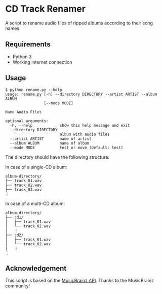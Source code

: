 # CD Track Renamer

A script to rename audio files of ripped albums according to their song names.

## Requirements

* Python 3
* Working internet connection

## Usage

    $ python rename.py --help
    usage: rename.py [-h] --directory DIRECTORY --artist ARTIST --album ALBUM
                     [--mode MODE]

    Name Audio Files

    optional arguments:
      -h, --help            show this help message and exit
      --directory DIRECTORY
                            album with audio files
      --artist ARTIST       name of artist
      --album ALBUM         name of album
      --mode MODE           test or move (default: test)

The directory should have the following structure:

In case of a single-CD album:

    album-directory/
    ├── track_01.wav
    ├── track_02.wav
    ├── track_03.wav
    ⋮

In case of a multi-CD album:

    album-directory/
    ├── cd1/
    │   ├── track_01.wav
    │   └── track_02.wav
    |   ⋮
    ├── cd2/
    │   ├── track_01.wav
    │   └── track_02.wav
    |   ⋮
    ⋮

## Acknowledgement

This script is based on the [MusicBrainz API](https://musicbrainz.org/doc/Development/XML_Web_Service/Version_2). Thanks to the MusicBrainz community!
